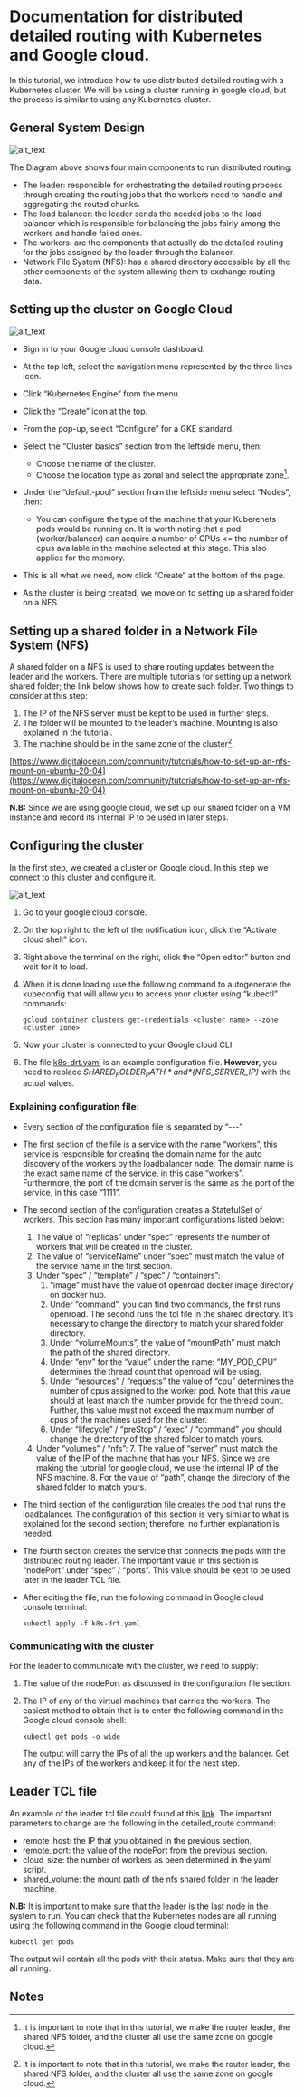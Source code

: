 


# Documentation for distributed detailed routing with Kubernetes and Google cloud.

In this tutorial, we introduce how to use distributed detailed routing with a Kubernetes cluster. We will be using a cluster running in google cloud, but the process is similar to using any Kubernetes cluster.


## General System Design




![alt_text](gsd.jpg "System Components")


The Diagram above shows four main components to run distributed routing:

* The leader: responsible for orchestrating the detailed routing process through creating the routing jobs that the workers need to handle and aggregating the routed chunks.
* The load balancer: the leader sends the needed jobs to the load balancer which is responsible for balancing the jobs fairly among the workers and handle failed ones.
* The workers: are the components that actually do the detailed routing for the jobs assigned by the leader through the balancer.
* Network File System (NFS): has a shared directory accessible by all the other components of the system allowing them to exchange routing data.

 


## Setting up the cluster on Google Cloud

![alt_text](create_cluster.gif "Creating a cluster")

* Sign in to your Google cloud console dashboard.
* At the top left, select the navigation menu represented by the three lines icon.
* Click “Kubernetes Engine” from the menu. 
* Click the “Create” icon at the top.
* From the pop-up, select “Configure” for a GKE standard.
* Select the “Cluster basics” section from the leftside menu, then:
    * Choose the name of the cluster. 
    * Choose the location type as zonal and select the appropriate zone[^1].


* Under the “default-pool” section from the leftside menu select “Nodes”, then:
    * You can configure the type of the machine that your Kuberenets pods would be running on. It is worth noting that a pod (worker/balancer) can acquire a number of CPUs  &lt;= the number of cpus available in the machine selected at this stage. This also applies for the memory.
* This is all what we need, now click “Create” at the bottom of the page.
* As the cluster is being created, we move on to setting up a shared folder on a NFS.


## Setting up a shared folder in a Network File System (NFS)

A shared folder on a NFS is used to share routing updates between the leader and the workers. There are multiple tutorials for setting up a network shared folder; the link below shows how to create such folder. Two things to consider at this step:



1. The IP of the NFS server must be kept to be used in further steps.
2. The folder will be mounted to the leader’s machine. Mounting is also explained in the tutorial.
3. The machine should be in the same zone of the cluster[^1].

[https://www.digitalocean.com/community/tutorials/how-to-set-up-an-nfs-mount-on-ubuntu-20-04](https://www.digitalocean.com/community/tutorials/how-to-set-up-an-nfs-mount-on-ubuntu-20-04)

**N.B:** Since we are using google cloud, we set up our shared folder on a VM instance and record its internal IP to be used in later steps. 


## Configuring the cluster

In the first step, we created a cluster on Google cloud. In this step we connect to this cluster and configure it.

![alt_text](connect_to_cluster.gif "Connecting to cluster")

1. Go to your google cloud console.

2. On the top right to the left of the notification icon, click the “Activate cloud shell” icon. 

3. Right above the terminal on the right, click the “Open editor” button and wait for it to load.

3. When it is done loading use the following command to autogenerate the kubeconfig that will allow you to access your cluster using “kubectl” commands: 

       gcloud container clusters get-credentials <cluster name> --zone <cluster zone>

5. Now your cluster is connected to your Google cloud CLI.

4. The file [k8s-drt.yaml](../test/Distributed/k8s-drt.yaml) is an example configuration file. **However**, you need to replace *${SHARED_FOLDER_PATH}* and *${NFS_SERVER_IP}* with the actual values.


### Explaining configuration file:

* Every section of the configuration file is separated by “---” 
* The first section of the file is a service with the name “workers”, this service is responsible for creating the domain name for the auto discovery of the workers by the loadbalancer node. The domain name is the exact same name of the service, in this case “workers”. Furthermore, the port of the domain server is the same as the port of the service, in this case “1111”.
* The second section of the configuration creates a StatefulSet of workers. This section has many important configurations listed below:
    1. The value of “replicas” under “spec” represents the number of workers that will be created in the cluster.
    2. The value of “serviceName” under “spec” must match the value of the service name in the first section.
    3.  Under “spec” / “template” / “spec” / “containers”:
        1. “image” must have the value of openroad docker image directory on docker hub.
        2. Under “command”, you can find two commands, the first runs openroad. The second runs the tcl file in the shared directory. It’s necessary to change the directory to match your shared folder directory.
        3. Under “volumeMounts”, the value of “mountPath” must match the path of the shared directory.
        4. Under “env” for the “value” under the name: “MY_POD_CPU” determines the thread count that openroad will be using.
        5. Under “resources” / “requests” the value of “cpu” determines the number of cpus assigned to the worker pod. Note that this value should at least match the number provide for the thread count. Further, this value must not exceed the maximum number of cpus of the machines used for the cluster.
        6. Under “lifecycle” / “preStop” / “exec” / “command” you should change the directory of the shared folder to match yours.
    4. Under “volumes” / “nfs”:
        7. The value of “server” must match the value of the IP of the machine that has your NFS. Since we are making the tutorial for google cloud, we use the internal IP of the NFS machine. 
        8. For the value of “path”, change the directory of the shared folder to match yours.
* The third section of the configuration file creates the pod that runs the loadbalancer. The configuration of this section is very similar to what is explained for the second section; therefore, no further explanation is needed.
* The fourth section creates the service that connects the pods with the distributed routing leader. The important value in this section is “nodePort” under “spec” / “ports”. This value should be kept to be used later in the leader TCL file. 
* After editing the file, run the following command in Google cloud console terminal:

    ```
    kubectl apply -f k8s-drt.yaml
    ```

### Communicating with the cluster

For the leader to communicate with the cluster, we need to supply:

1. The value of the nodePort as discussed in the configuration file section.
2. The IP of any of the virtual machines that carries the workers. The easiest method to obtain that is to enter the following command in the Google cloud console shell:

    ```
    kubectl get pods -o wide
    ```
    The output will carry the IPs of all the up workers and the balancer. Get any of the IPs of the workers and keep it for the next step.

## Leader TCL file

An example of the leader tcl file could found at this [link](../test/Distributed/example_leader.tcl). The important parameters to change are the following in the detailed_route command:

* remote_host: the IP that you obtained in the previous section.
* remote_port: the value of the nodePort from the previous section.
* cloud_size: the number of workers as been determined in the yaml script.
* shared_volume: the mount path of the nfs shared folder in the leader machine.

**N.B:** It is important to make sure that the leader is the last node in the system to run. You can check that the Kubernetes nodes are all running using the following command in the Google cloud terminal:

```
kubectl get pods
```

The output will contain all the pods with their status. Make sure that they are all running.


## Notes

[^1]: It is important to note that in this tutorial, we make the router leader, the shared NFS folder, and the cluster all use the same zone on google cloud.
